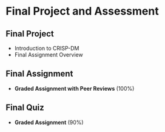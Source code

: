 # Final Project and Assessment
## Final Project
- Introduction to CRISP-DM
- Final Assignment Overview
## Final Assignment
- **Graded Assignment with Peer Reviews** (100%)
## Final Quiz
- **Graded Assignment** (90%)

